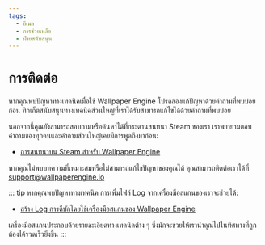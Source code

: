 ```yaml
---
tags:
  - อีเมล
  - การช่วยเหลือ
  - ฝ่ายสนับสนุน
---
```


# การติดต่อ

หากคุณพบปัญหาทางเทคนิคเมื่อใช้ Wallpaper Engine โปรดลองแก้ปัญหาด้วยคำถามที่พบบ่อยก่อน ทิกเก็ตสนับสนุนทางเทคนิคส่วนใหญ่ที่เราได้รับสามารถแก้ไขได้ด้วยคำถามที่พบบ่อย

นอกจากนี้คุณยังสามารถสอบถามหรือค้นหาได้ที่กระดานสนทนา Steam ของเรา เราพยายามตอบคำถามของทุกคนและคำถามส่วนใหญ่เคยมีการพูดถึงมาก่อน:

* [การสนทนาบน Steam สำหรับ Wallpaper Engine](https://steamcommunity.com/app/431960/discussions/)

หากคุณไม่พบบทความที่เหมาะสมหรือไม่สามารถแก้ไขปัญหาของคุณได้ คุณสามารถติดต่อเราได้ที่ [support@wallpaperengine.io](mailto:support@wallpaperengine.io?subject=Support%20Request)

::: tip
หากคุณพบปัญหาทางเทคนิค การเพิ่มไฟล์ Log จากเครื่องมือสแกนของเราจะช่วยได้:

* [สร้าง Log การดีบักโดยใช้เครื่องมือสแกนของ Wallpaper Engine](scantool_support.html)

เครื่องมือสแกนประกอบด้วยรายละเอียดทางเทคนิคต่าง ๆ ซึ่งมักจะช่วยให้เรานำคุณไปในทิศทางที่ถูกต้องได้รวดเร็วยิ่งขึ้น
:::